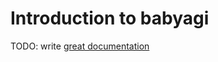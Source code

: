 # Introduction to babyagi

TODO: write [great documentation](http://jacobian.org/writing/what-to-write/)
